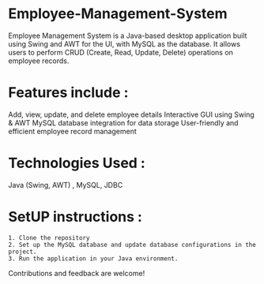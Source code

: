 # Employee-Management-System
Employee Management System is a Java-based desktop application built using Swing and AWT for the UI, with MySQL as the database. It allows users to perform CRUD (Create, Read, Update, Delete) operations on employee records.
# Features include :
Add, view, update, and delete employee details
Interactive GUI using Swing & AWT
MySQL database integration for data storage
User-friendly and efficient employee record management
# Technologies Used :
Java (Swing, AWT) , MySQL, JDBC

# SetUP instructions :
    1. Clone the repository
    2. Set up the MySQL database and update database configurations in the project.
    3. Run the application in your Java environment.

Contributions and feedback are welcome! 
